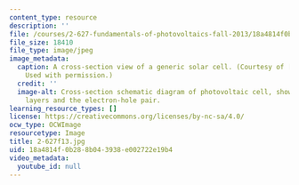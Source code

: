 ```yaml
---
content_type: resource
description: ''
file: /courses/2-627-fundamentals-of-photovoltaics-fall-2013/18a4814f0b288b043938e002722e19b4_2-627f13.jpg
file_size: 18410
file_type: image/jpeg
image_metadata:
  caption: A cross-section view of a generic solar cell. (Courtesy of [PVCDROM](https://www.pveducation.org/pvcdrom/solar-cell-operation/solar-cell-structure).
    Used with permission.)
  credit: ''
  image-alt: Cross-section schematic diagram of photovoltaic cell, showing different
    layers and the electron-hole pair.
learning_resource_types: []
license: https://creativecommons.org/licenses/by-nc-sa/4.0/
ocw_type: OCWImage
resourcetype: Image
title: 2-627f13.jpg
uid: 18a4814f-0b28-8b04-3938-e002722e19b4
video_metadata:
  youtube_id: null
---
```

